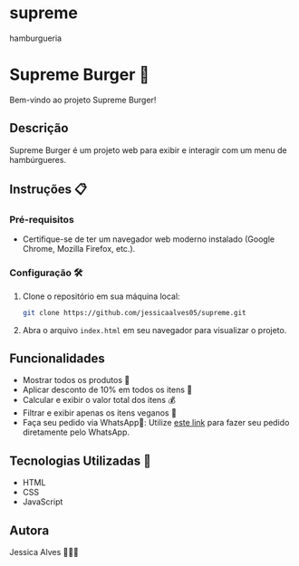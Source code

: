 # supreme
hamburgueria 
# **Supreme Burger** 🍔


Bem-vindo ao projeto Supreme Burger!

## Descrição
Supreme Burger é um projeto web para exibir e interagir com um menu de hambúrgueres. 

## Instruções 📋

### Pré-requisitos
- Certifique-se de ter um navegador web moderno instalado (Google Chrome, Mozilla Firefox, etc.).

### Configuração 🛠️
1. Clone o repositório em sua máquina local:
    ```bash
    git clone https://github.com/jessicaalves05/supreme.git
    ```

2. Abra o arquivo `index.html` em seu navegador para visualizar o projeto.

## Funcionalidades
- Mostrar todos os produtos 🍔
- Aplicar desconto de 10% em todos os itens 💸
- Calcular e exibir o valor total dos itens 💰
- Filtrar e exibir apenas os itens veganos 🌱
- Faça seu pedido via WhatsApp📱: Utilize [este link](https://api.whatsapp.com/send?phone=942668328) para fazer seu pedido diretamente pelo WhatsApp.

## Tecnologias Utilizadas 🤖
- HTML
- CSS
- JavaScript

## Autora
Jessica Alves 👩🏻‍💻


